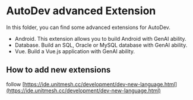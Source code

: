 # AutoDev advanced Extension

In this folder, you can find some advanced extensions for AutoDev.

- Android. This extension allows you to build Android with GenAI ability.
- Database. Build an SQL, Oracle or MySQL database with GenAI ability.
- Vue. Build a Vue.js application with GenAI ability.

## How to add new extensions

follow [https://ide.unitmesh.cc/development/dev-new-language.html](https://ide.unitmesh.cc/development/dev-new-language.html)
